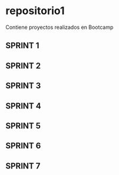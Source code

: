 # repositorio1
Contiene proyectos realizados en Bootcamp

## SPRINT 1


## SPRINT 2


## SPRINT 3



## SPRINT 4


## SPRINT 5



## SPRINT 6



## SPRINT 7